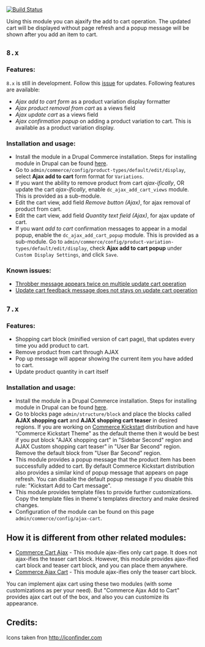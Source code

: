 [![Build Status](https://travis-ci.org/subhojit777/dc_ajax_add_cart.svg?branch=8.x-1.x)](https://travis-ci.org/subhojit777/dc_ajax_add_cart)

Using this module you can ajaxify the add to cart operation. The updated cart
will be displayed without page refresh and a popup message will be shown after
you add an item to cart.

## `8.x`

### Features:
`8.x` is still in development. Follow this
[issue](https://www.drupal.org/project/contrib_tracker/issues/2850576) for
updates. Following features are available:
- *Ajax add to cart form* as a product variation display formatter
- *Ajax product removal from cart* as a views field
- *Ajax update cart* as a views field
- *Ajax confirmation popup* on adding a product variation to cart. This is available as a product variation display.

### Installation and usage:
- Install the module in a Drupal Commerce installation. Steps for installing
  module in Drupal can be found [here](https://www.drupal.org/docs/8/extending-drupal-8/installing-drupal-8-modules).
- Go to `admin/commerce/config/product-types/default/edit/display`, select
  **Ajax add to cart** form format for `Variations`.
- If you want the ability to remove product from cart *ajax-ifically*, OR
  update the cart *ajax-ifically*, enable `dc_ajax_add_cart_views` module.
  This is provided as a sub-module.
- Edit the cart view, add field *Remove button (Ajax)*, for ajax removal of
  product from cart.
- Edit the cart view, add field *Quantity text field (Ajax)*, for ajax update
  of cart.
- If you want *add to cart* confirmation messages to appear in a modal popup, enable the
  `dc_ajax_add_cart_popup` module. This is provided as a sub-module. Go to
  `admin/commerce/config/product-variation-types/default/edit/display`, check
  **Ajax add to cart popup** under `Custom Display Settings`, and click `Save`.

### Known issues:
- [Throbber message appears twice on multiple update cart operation](https://www.drupal.org/project/dc_ajax_add_cart/issues/2941531)
- [Update cart feedback message does not stays on update cart operation](https://www.drupal.org/project/dc_ajax_add_cart/issues/2941532)

## `7.x`

### Features:
- Shopping cart block (minified version of cart page), that updates every time
  you add product to cart.
- Remove product from cart through AJAX
- Pop up message will appear showing the current item you have added to cart.
- Update product quantity in cart itself

### Installation and usage:
- Install the module in a Drupal Commerce installation. Steps for installing
  module in Drupal can be found
  [here](http://drupal.org/documentation/install/modules-themes/modules-7).
- Go to blocks page `admin/structure/block` and place the blocks called
  **AJAX shopping cart** and **AJAX shopping cart teaser** in desired regions.
  If you are working on
  [Commerce Kickstart](https://www.drupal.org/project/commerce_kickstart)
  distribution and have "Commerce Kickstart Theme" as the default theme then it
  would be best if you put block "AJAX shopping cart" in "Sidebar Second" region
  and AJAX Custom shopping cart teaser" in "User Bar Second" region. Remove the
  default block from "User Bar Second" region.
- This module provides a popup message that the product item has been
  successfully added to cart. By default Commerce Kickstart distribution also
  provides a similar kind of popup message that appears on page refresh. You can
  disable the default popup message if you disable this rule:
  "Kickstart Add to Cart message".
- This module provides template files to provide further customizations. Copy
  the template files in theme's templates directory and make desired changes.
- Configuration of the module can be found on this page
  `admin/commerce/config/ajax-cart`.

## How it is different from other related modules:
- [Commerce Cart Ajax](https://www.drupal.org/project/dc_cart_ajax) - This
  module ajax-ifies only cart page. It does not ajax-ifies the teaser cart
  block. However, this module provides ajax-ified cart block and teaser cart
  block, and you can place them anywhere.
- [Commerce Ajax Cart](https://www.drupal.org/project/commerce_ajax_cart) - This
  module ajax-ifies only the teaser cart block.

You can implement ajax cart using these two modules (with some customizations as
per your need). But "Commerce Ajax Add to Cart" provides ajax cart out of the
box, and also you can customize its appearance.

Credits:
----------
Icons taken fron http://iconfinder.com
